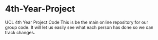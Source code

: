 # 4th-Year-Project

UCL 4th Year Project Code
This is be the main online repository for our group code.
It will let us easily see what each person has done so we can track changes.
